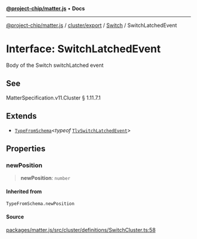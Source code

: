 [**@project-chip/matter.js**](../../../../../README.md) • **Docs**

***

[@project-chip/matter.js](../../../../../modules.md) / [cluster/export](../../../README.md) / [Switch](../README.md) / SwitchLatchedEvent

# Interface: SwitchLatchedEvent

Body of the Switch switchLatched event

## See

MatterSpecification.v11.Cluster § 1.11.7.1

## Extends

- [`TypeFromSchema`](../../../../../tlv/export/README.md#typefromschemas)\<*typeof* [`TlvSwitchLatchedEvent`](../README.md#tlvswitchlatchedevent)\>

## Properties

### newPosition

> **newPosition**: `number`

#### Inherited from

`TypeFromSchema.newPosition`

#### Source

[packages/matter.js/src/cluster/definitions/SwitchCluster.ts:58](https://github.com/project-chip/matter.js/blob/7a8cbb56b87d4ccf34bec5a9a95ab40a1711324f/packages/matter.js/src/cluster/definitions/SwitchCluster.ts#L58)
